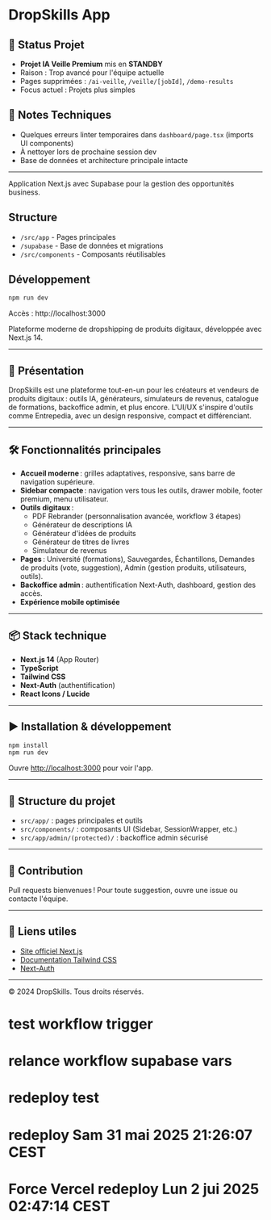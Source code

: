 # DropSkills App

## 🎯 Status Projet
- **Projet IA Veille Premium** mis en **STANDBY**
- Raison : Trop avancé pour l'équipe actuelle
- Pages supprimées : `/ai-veille`, `/veille/[jobId]`, `/demo-results`
- Focus actuel : Projets plus simples

## 🚧 Notes Techniques
- Quelques erreurs linter temporaires dans `dashboard/page.tsx` (imports UI components)
- À nettoyer lors de prochaine session dev
- Base de données et architecture principale intacte

---

Application Next.js avec Supabase pour la gestion des opportunités business.

## Structure
- `/src/app` - Pages principales
- `/supabase` - Base de données et migrations  
- `/src/components` - Composants réutilisables

## Développement
```bash
npm run dev
```

Accès : http://localhost:3000

Plateforme moderne de dropshipping de produits digitaux, développée avec Next.js 14.

---

## 🚀 Présentation
DropSkills est une plateforme tout-en-un pour les créateurs et vendeurs de produits digitaux : outils IA, générateurs, simulateurs de revenus, catalogue de formations, backoffice admin, et plus encore. L'UI/UX s'inspire d'outils comme Entrepedia, avec un design responsive, compact et différenciant.

---

## 🛠️ Fonctionnalités principales
- **Accueil moderne** : grilles adaptatives, responsive, sans barre de navigation supérieure.
- **Sidebar compacte** : navigation vers tous les outils, drawer mobile, footer premium, menu utilisateur.
- **Outils digitaux** :
  - PDF Rebrander (personnalisation avancée, workflow 3 étapes)
  - Générateur de descriptions IA
  - Générateur d'idées de produits
  - Générateur de titres de livres
  - Simulateur de revenus
- **Pages** : Université (formations), Sauvegardes, Échantillons, Demandes de produits (vote, suggestion), Admin (gestion produits, utilisateurs, outils).
- **Backoffice admin** : authentification Next-Auth, dashboard, gestion des accès.
- **Expérience mobile optimisée**

---

## 📦 Stack technique
- **Next.js 14** (App Router)
- **TypeScript**
- **Tailwind CSS**
- **Next-Auth** (authentification)
- **React Icons / Lucide**

---

## ▶️ Installation & développement

```bash
npm install
npm run dev
```

Ouvre [http://localhost:3000](http://localhost:3000) pour voir l'app.

---

## 📁 Structure du projet
- `src/app/` : pages principales et outils
- `src/components/` : composants UI (Sidebar, SessionWrapper, etc.)
- `src/app/admin/(protected)/` : backoffice admin sécurisé

---

## 🙌 Contribution
Pull requests bienvenues ! Pour toute suggestion, ouvre une issue ou contacte l'équipe.

---

## 🔗 Liens utiles
- [Site officiel Next.js](https://nextjs.org)
- [Documentation Tailwind CSS](https://tailwindcss.com/)
- [Next-Auth](https://next-auth.js.org/)

---

© 2024 DropSkills. Tous droits réservés.
# test workflow trigger
# relance workflow supabase vars
# redeploy test
# redeploy Sam 31 mai 2025 21:26:07 CEST
# Force Vercel redeploy Lun  2 jui 2025 02:47:14 CEST
